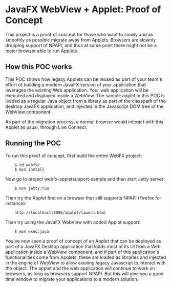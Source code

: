JavaFX WebView + Applet: Proof of Concept
========
This project is a proof of concept for those who want to slowly and as smoothly as possible migrate away from Applets. Browsers are slownly dropping support of NPAPI, and thus at some point there might not be a major browser able to run Applets.

## How this POC works
This POC shows how legacy Applets can be reused as part of your team's effort of building a modern JavaFX version of your application that leverages the existing Web application. Your web application will be executed and displayed inside a WebView. The sample applet in this POC is loaded as a regular Java object from a library as part of the classpath of the desktop JavaFX application, and injected in the Javascript DOM tree of the WebView component. 

As part of the migration process, a normal browser would interact with this Applet as usual, through Live Connect.

## Running the POC
To run this proof of concept, first build the entire WebFX project:

        $ cd webfx/
        $ mvn install

Now go to project webfx-appletsupport-sample and then start Jetty server:

        $ mvn jetty:run

Then try the Applet first on a browser that still supports NPAPI (Firefox for instance):

        http://localhost:8080/applet/launch.html

Then try using the JavaFX WebView with added Applet support:

        $ mvn exec:java

You've now seen a proof of concept of an Applet that can be deployed as part of a JavaFX Desktop application that loads most of its UI from a Web application inside a WebView component, and if part of this application's functionalities come from Applets, these are loaded as libraries and injected in the engine of WebView to allow existing legacy Javascript to interact with the object. The applet and the web application will continue to work on browsers, as long as browsers support NPAPI. But this will give you a good time window to migrate your applications to a modern solution.
